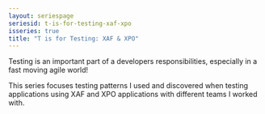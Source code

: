 ```yaml
---
layout: seriespage
seriesid: t-is-for-testing-xaf-xpo
isseries: true
title: "T is for Testing: XAF & XPO"
---
```


Testing is an important part of a developers responsibilities, especially in a fast moving agile world!

This series focuses testing patterns I used and discovered when testing applications using XAF and XPO applications with different teams I worked with.
